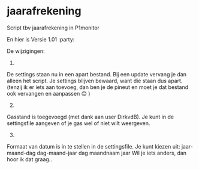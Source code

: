 # jaarafrekening
Script tbv jaarafrekening in P1monitor

En hier is Versie 1.01 :party:

De wijzigingen:

1.
De settings staan nu in een apart bestand.
Bij een update vervang je dan alleen het script. Je settings blijven bewaard, want die staan dus apart.
(tenzij ik er iets aan toevoeg, dan ben je de pineut en moet je dat bestand ook vervangen en aanpassen :blush: )

2.
Gasstand is toegevoegd (met dank aan user DirkvdB).
Je kunt in de settingsfile aangeven of je gas wel of niet wilt weergeven.

3.
Formaat van datum is in te stellen in de settingsfile.
Je kunt kiezen uit:
jaar-maand-dag
dag-maand-jaar
dag maandnaam jaar
Wil je iets anders, dan hoor ik dat graag..
